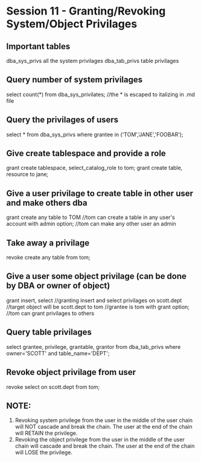 # Session 11 - Granting/Revoking System/Object Privilages

## Important tables
dba_sys_privs 			all the system privilages
dba_tab_privs 			table privilages

## Query number of system privilages
select count(\*) from dba_sys_privilates;  	//the * is escaped to italizing in .md file

## Query the privilages of users
select *
from dba_sys_privs
where grantee in ('TOM','JANE','FOOBAR');

## Give create tablespace and provide a role
grant create tablespace, select_catalog_role to tom;
grant create table, resource to jane;

## Give a user privilage to create table in other user and make others dba
grant create any table to TOM 			//tom can create a table in any user's account
with admin option;						//tom can make any other user an admin

## Take away a privilage
revoke create any table from tom;

## Give a user some object privilage (can be done by DBA or owner of object)
grant insert, select 					//granting insert and select privilages
on scott.dept 							//target object will be scott.dept
to tom 									//grantee is tom
with grant option; 						//tom can grant privilages to others

## Query table privilages
select grantee, privilege, grantable, grantor
from dba_tab_privs
where owner='SCOTT' and table_name='DEPT';

## Revoke object privilage from user
revoke select 
on scott.dept
from tom;

## NOTE: 
1. Revoking system privilege from the user in the middle of the user chain will NOT cascade and break the chain. The user at the end of the chain will RETAIN the privilege.
2. Revoking the object privilege from the user in the middle of the user chain will cascade and break the chain. The user at the end of the chain will LOSE the privilege.